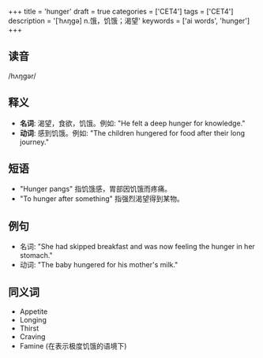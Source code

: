 +++
title = 'hunger'
draft = true
categories = ['CET4']
tags = ['CET4']
description = '[ˈhʌŋgə] n.饿，饥饿；渴望'
keywords = ['ai words', 'hunger']
+++

## 读音
/hʌŋɡər/

## 释义
- **名词**: 渴望，食欲，饥饿。例如: "He felt a deep hunger for knowledge."
- **动词**: 感到饥饿。例如: "The children hungered for food after their long journey."

## 短语
- "Hunger pangs" 指饥饿感，胃部因饥饿而疼痛。
- "To hunger after something" 指强烈渴望得到某物。

## 例句
- 名词: "She had skipped breakfast and was now feeling the hunger in her stomach."
- 动词: "The baby hungered for his mother's milk."

## 同义词
- Appetite
- Longing
- Thirst
- Craving
- Famine (在表示极度饥饿的语境下)
